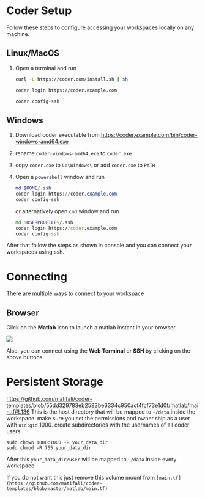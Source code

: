 # Coder Setup

Follow these steps to configure accessing your workspaces locally on any machine.

## Linux/MacOS

1. Open a terminal and run

   ```bash
   curl -L https://coder.com/install.sh | sh
   
   coder login https://coder.example.com
   
   coder config-ssh
   ```

## Windows

1. Download coder executable from https://coder.example.com/bin/coder-windows-amd64.exe

2. rename `coder-windows-amd64.exe` to `coder.exe`

3. copy `coder.exe` to `C:\Windows\` 
   or
   add `coder.exe` to `PATH`

4. Open a `powershell` window and run 

   ```powershell
   md $HOME/.ssh
   coder login https://coder.example.com
   coder config-ssh
   ```

   or alternatively open `cmd` window and run

   ```cmd
   md %USERPROFILE%/.ssh
   coder login https://coder.example.com
   coder config-ssh
   ```

After that follow the steps as shown in console and you can connect your workspaces using ssh.

# Connecting

There are multiple ways to connect to your workspace

## Browser

Click on the **Matlab** icon to launch a matlab instant in your browser

![](https://github.com/matifali/coder-templates/blob/master/matlab/matlab_connect.png)

Also, you can connect using the **Web Terminal** or **SSH** by clicking on the above buttons.


# Persistent Storage
https://github.com/matifali/coder-templates/blob/55dd329783eb2583be6334c950acf4fcf73e1d0f/matlab/main.tf#L136
This is the host directory that will be mapped to `~/data` inside the workspace. make sure you set the permissions and owner ship as a user with `uid:gid` 1000. create subdirectories with the usernames of all coder users.
```console
sudo chown 1000:1000 -R your_data_dir
sudo chmod -R 755 your_data_dir
```
After this `your_data_dir/user` will be mapped to `~/data` inside every workspace.

If you do not want this just remove this volume mount from `[main.tf](https://github.com/matifali/coder-templates/blob/master/matlab/main.tf)`
